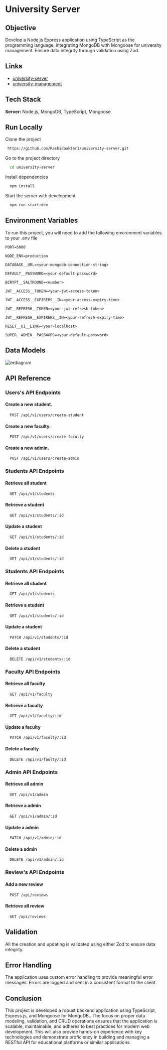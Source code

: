 
# University Server

## Objective

Develop a Node.js Express application using TypeScript as the programming language, integrating MongoDB with Mongoose for university management. Ensure data integrity through validation using Zod.

## Links

- [university-server](https://phuni-server.vercel.app/)
- [university-management](https://phuni-frontend.vercel.app/auth/signin)



## Tech Stack

**Server:** 
Node.js, MongoDB, TypeScript, Mongoose




## Run Locally

Clone the project

```bash
 https://github.com/Rashidaakter1/university-server.git
```

Go to the project directory

```bash
  cd university-server
```

Install dependencies

```bash
  npm install
```

Start the server with development

```bash
  npm run start:dev
```


## Environment Variables

To run this project, you will need to add the following environment variables to your .env file

`PORT=5000` 

`NODE_ENV=production`

`DATABASE__URL=<your-mongodb-connection-string>`

`DEFAULT__PASSWORD=<your-default-password>`

`BCRYPT__SALTROUND=<number>`

`JWT__ACCESS__TOKEN=<your-jwt-access-token>`

`JWT__ACCESS__EXPIRERS__IN=<your-access-expiry-time>`

`JWT__REFRESH__TOKEN=<your-jwt-refresh-token>`

`JWT__REFRESH__EXPIRERS__IN=<your-refresh-expiry-time>`

`RESET__UI__LINK=<your-localhost>`

`SUPER__ADMIN__PASSWORD=<your-default-password>`

## Data Models
 ![erdiagram](https://github.com/user-attachments/assets/f4439a5e-1e1c-4ed9-80a7-0596ae8d7724)

## API Reference

### Users's API Endpoints

#### Create a new student.

```http
  POST /api/v1/users/create-student
```
#### Create a new faculty.

```http
  POST /api/v1/users/create-faculty
```
#### Create a new admin.

```http
  POST /api/v1/users/create-admin
```

### Students API Endpoints

#### Retrieve all student 

```http
  GET /api/v1/students
```
#### Retrieve a student 

```http
  GET /api/v1/students/:id
```
#### Update a student 

```http
  GET /api/v1/students/:id
```
#### Delete a student 

```http
  GET /api/v1/students/:id
```
### Students API Endpoints

#### Retrieve all student 

```http
  GET /api/v1/students
```
#### Retrieve a student 

```http
  GET /api/v1/students/:id
```
#### Update a student 

```http
  PATCH /api/v1/students/:id
```
#### Delete a student 

```http
  DELETE /api/v1/students/:id
```
### Faculty API Endpoints

#### Retrieve all faculty 

```http
  GET /api/v1/faculty
```
#### Retrieve a faculty 

```http
  GET /api/v1/faculty/:id
```
#### Update a faculty 

```http
  PATCH /api/v1/faculty/:id
```
#### Delete a faculty 

```http
  DELETE /api/v1/faulty/:id
```
### Admin API Endpoints

#### Retrieve all admin 

```http
  GET /api/v1/admin
```
#### Retrieve a admin 

```http
  GET /api/v1/admin/:id
```
#### Update a admin 

```http
  PATCH /api/v1/admin/:id
```
#### Delete a admin 

```http
  DELETE /api/v1/admin/:id
```

### Review's API Endpoints

#### Add a new review 

```http
  POST /api/reviews
```

#### Retrieve all review 

```http
  GET /api/reviews
```





## Validation

All the creation and updating is validated using either Zod to ensure data integrity.

## Error Handling

The application uses custom error handling to provide meaningful error messages. Errors are logged and sent in a consistent format to the client.

## Conclusion

This project is developed a robust backend application using TypeScript, Express.js, and Mongoose for MongoDB.. The focus on proper data modeling, validation, and CRUD operations ensures that the application is scalable, maintainable, and adheres to best practices for modern web development. This will also provide hands-on experience with key technologies and demonstrate proficiency in building and managing a RESTful API for educational platforms or similar applications.
